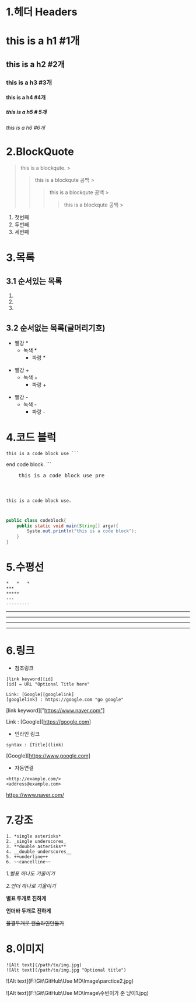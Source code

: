 

# 1.헤더 Headers

# this is a h1 #1개

## this is a h2 #2개

### this is a h3 #3개

#### this is a h4 #4개

##### this is a h5 # 5개

###### this is a h6 #6개





# 2.BlockQuote

> this is a blockqute. >
>
> 	> this is a blockqute 공백 >
> 	>
> 	> > this is a blockqute 공백 >
> 	> >
> 	> > > this is a blockqute 공백 >



1. 첫번째
2. 두번째
3. 세번째

# 3.목록



## 3.1 순서있는 목록

1. 
2.  
3. 

## 3.2 순서없는 목록(글머리기호)

* 빨강 *
  * 녹색 *
    * 파랑 *



+ 빨강 +
  + 녹색 +
    + 파랑 +

- 빨강 -
  - 녹색 -
    -  파랑 -



# 4.코드 블럭

``` this is a normal paragraph:
this is a code block use ```
```

end code block. ```



<pre>
    this is a code block use pre
</pre>


<code>

this is a code block use.

</code>

```java
public class codeblock{
    public static void main(String[] argv){
        Syste.out.println("this is a code block");
    }
}
```



# 5.수평선

```
*   *   *
***
*****
---
---------
```

***

---

----------

**********



# 6.링크

- 참조링크

```
[link keyword][id]
[id] = URL "Optional Title here"

Link: [Google][googlelink]
[googlelink] : https://google.com "go google"
```

[link keyword]["https://www.naver.com"]

 Link : [Google][https://google.com] 

* 인라인 링크

```
syntax : [Title](link)
```

 [Google][https://www.google.com]

* 자동연결

``` 
<http://example.com/>
<address@example.com>
```

<https://www.naver.com/>

# 7.강조

```
1. *single asterisks*
2. _single underscores_
3. **double asterisks**
4. __double underscores__
5. ++underline++
6. ~~cancelline~~
```

*1.별표 하나도 기울이기*

_2.언더 하나로 기울이기_

**별표 두개로 진하게**

__언더바 두개로 진하게__

~~물결두개로 캔슬라인만들기~~

# 8.이미지

```
![Alt text](/path/to/img.jpg)
![Alt text](/path/to/img.jpg "Optional title")
```

![Alt text](F:\Git\GitHub\Use MD\Image\parctice2.jpg)

![Alt text](F:\Git\GitHub\Use MD\Image\수빈이가 준 냥이1.jpg)

